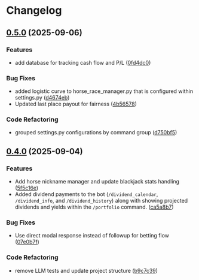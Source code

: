 # Changelog

## [0.5.0](https://github.com/Kian-Abdalkhani/discordbot_commands/compare/discordbotv0.4.0...discordbotv0.5.0) (2025-09-06)


### Features

* add database for tracking cash flow and P/L ([0fd4dc0](https://github.com/Kian-Abdalkhani/discordbot_commands/commit/0fd4dc03f62863fb722abeac6c86f733cfbe2eec))


### Bug Fixes

* added logistic curve to horse_race_manager.py that is configured within settings.py ([d4674eb](https://github.com/Kian-Abdalkhani/discordbot_commands/commit/d4674eb2c65b1a05f9afc3723a582c5137dfb18f))
* Updated last place payout for fairness ([4b56578](https://github.com/Kian-Abdalkhani/discordbot_commands/commit/4b5657881a41e0eb99c1025532afdc8afd49aecc))


### Code Refactoring

* grouped settings.py configurations by command group ([d750bf5](https://github.com/Kian-Abdalkhani/discordbot_commands/commit/d750bf5629f04f3b2258e85c63e1343924fa55d4))

## [0.4.0](https://github.com/Kian-Abdalkhani/discordbot_commands/compare/discordbotv0.3.0...discordbotv0.4.0) (2025-09-04)


### Features

* Add horse nickname manager and update blackjack stats handling ([5f5c16e](https://github.com/Kian-Abdalkhani/discordbot_commands/commit/5f5c16ead9cbdaeff1011b56e855c27d9e9d9530))
* Added dividend payments to the bot (`/dividend_calendar`, `/dividend_info`, and `/dividend_history`) along with showing projected dividends and yields within the `/portfolio` command. ([ca5a8b7](https://github.com/Kian-Abdalkhani/discordbot_commands/commit/ca5a8b738d8df9cfae42b7bf4e1c40690a9f884c))


### Bug Fixes

* Use direct modal response instead of followup for betting flow ([07e0b7f](https://github.com/Kian-Abdalkhani/discordbot_commands/commit/07e0b7f91f7f20c5c44539e50007e4101f8cc6bf))


### Code Refactoring

* remove LLM tests and update project structure ([b9c7c39](https://github.com/Kian-Abdalkhani/discordbot_commands/commit/b9c7c3932f5191dc6ae73f383d3fdc1b4b5f32ec))
